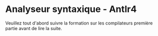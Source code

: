 # Analyseur syntaxique - Antlr4

Veuillez tout d'abord suivre la formation sur les compilateurs première partie avant de lire la suite.
